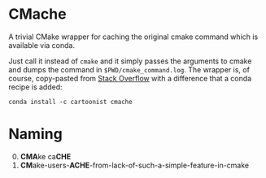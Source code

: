 # CMache
A trivial CMake wrapper for caching the original cmake command which is
available via conda.

Just call it instead of `cmake` and it simply passes the arguments to cmake
and dumps the command in `$PWD/cmake_command.log`. The wrapper is, of course,
copy-pasted from [Stack Overflow](https://stackoverflow.com/a/24646951/357257)
with a difference that a conda recipe is added:

    conda install -c cartoonist cmache

# Naming
0. **CMA**ke ca**CHE**
1. **CM**ake-users-**ACHE**-from-lack-of-such-a-simple-feature-in-cmake
